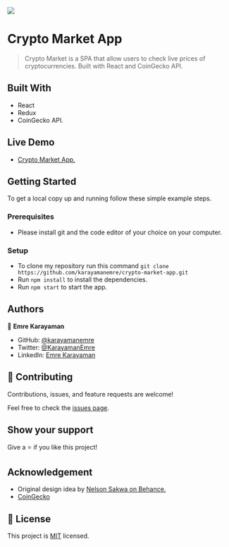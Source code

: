 ![](https://img.shields.io/badge/Microverse-blueviolet)

# Crypto Market App

> Crypto Market is a SPA that allow users to check live prices of cryptocurrencies. Built with React and CoinGecko API.

## Built With

- React
- Redux
- CoinGecko API.

## Live Demo

- [Crypto Market App.](https://cryptomarketapp-karayamanemre.netlify.app/)

## Getting Started

To get a local copy up and running follow these simple example steps.

### Prerequisites

- Please install git and the code editor of your choice on your computer.

### Setup

- To clone my repository run this command `git clone https://github.com/karayamanemre/crypto-market-app.git`
- Run `npm install` to install the dependencies.
- Run `npm start` to start the app.

## Authors

👤 **Emre Karayaman**

- GitHub: [@karayamanemre](https://github.com/karayamanemre)
- Twitter: [@KarayamanEmre](https://twitter.com/KarayamanEmre)
- LinkedIn: [Emre Karayaman](https://www.linkedin.com/in/emre-karayaman-a7b45b243/)

## 🤝 Contributing

Contributions, issues, and feature requests are welcome!

Feel free to check the [issues page](../../issues/).

## Show your support

Give a ⭐️ if you like this project!

## Acknowledgement

- Original design idea by [Nelson Sakwa on Behance.](https://www.behance.net/sakwadesignstudio)
- [CoinGecko](https://www.coingecko.com/)

## 📝 License

This project is [MIT](./LICENSE) licensed.
